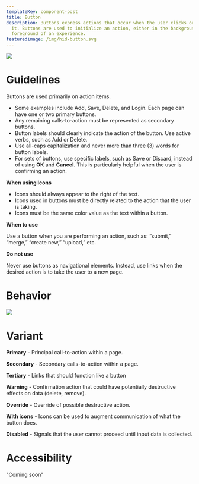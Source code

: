 ```yaml
---
templateKey: component-post
title: Button
description: Buttons express actions that occur when the user clicks or touches
  it. Buttons are used to initialize an action, either in the background or
  foreground of an experience.
featuredimage: /img/hid-button.svg
---
```

![](/img/buttons.png)

# **Guidelines**

Buttons are used primarily on action items.

* Some examples include Add, Save, Delete, and Login. Each page can have one or two primary buttons. 
* Any remaining calls-to-action must be represented as secondary buttons.
* Button labels should clearly indicate the action of the button. Use active verbs, such as Add or Delete.
* Use all-caps capitalization and never more than three (3) words for button labels.
* For sets of buttons, use specific labels, such as Save or Discard, instead of using **OK** and **Cancel**. This is particularly helpful when the user is confirming an action.

**When using Icons**

* Icons should always appear to the right of the text.
* Icons used in buttons must be directly related to the action that the user is taking.
* Icons must be the same color value as the text within a button.

**When to use**

Use a button when you are performing an action, such as: “submit,” “merge,” “create new,” “upload,” etc.

**Do not use**

Never use buttons as navigational elements. Instead, use links when the desired action is to take the user to a new page.

# **Behavior**

![](/img/button-2.png)

# **Variant**                      

**Primary** - Principal call-to-action within a page.

**Secondary** - Secondary calls-to-action within a page.

**Tertiary** - Links that should function like a button

**Warning** - Confirmation action that could have potentially destructive effects on data (delete, remove).

**Override** - Override of possible destructive action.

**With icons** - Icons can be used to augment communication of what the button does.

**Disabled** - Signals that the user cannot proceed until input data is collected.

# **Accessibility**

"Coming soon"